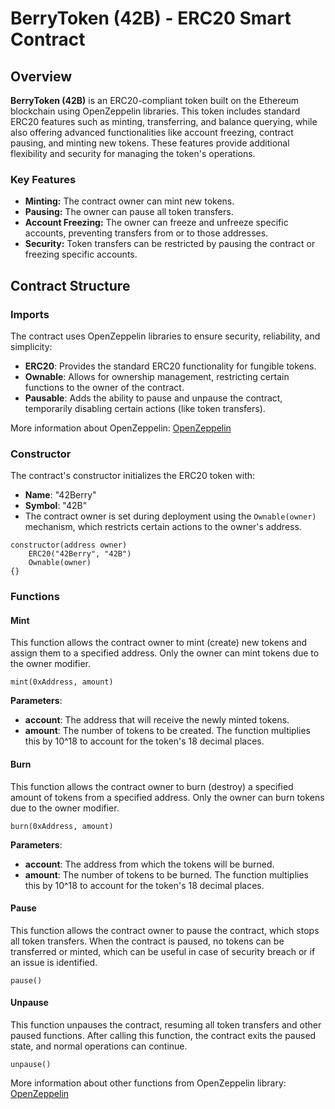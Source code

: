 # BerryToken (42B) - ERC20 Smart Contract

## Overview

**BerryToken (42B)** is an ERC20-compliant token built on the Ethereum blockchain using OpenZeppelin libraries. This token includes standard ERC20 features such as minting, transferring, and balance querying, while also offering advanced functionalities like account freezing, contract pausing, and minting new tokens. These features provide additional flexibility and security for managing the token's operations.

### Key Features

- **Minting:** The contract owner can mint new tokens.
- **Pausing:** The owner can pause all token transfers.
- **Account Freezing:** The owner can freeze and unfreeze specific accounts, preventing transfers from or to those addresses.
- **Security:** Token transfers can be restricted by pausing the contract or freezing specific accounts.

## Contract Structure

### Imports

The contract uses OpenZeppelin libraries to ensure security, reliability, and simplicity:

- **ERC20**: Provides the standard ERC20 functionality for fungible tokens.
- **Ownable**: Allows for ownership management, restricting certain functions to the owner of the contract.
- **Pausable**: Adds the ability to pause and unpause the contract, temporarily disabling certain actions (like token transfers).

More information about OpenZeppelin: [OpenZeppelin](https://docs.openzeppelin.com/contracts/5.x/api/token/erc20#ERC20)

### Constructor

The contract's constructor initializes the ERC20 token with:
- **Name**: "42Berry"
- **Symbol**: "42B"
- The contract owner is set during deployment using the `Ownable(owner)` mechanism, which restricts certain actions to the owner's address.

```solidity
constructor(address owner)
    ERC20("42Berry", "42B")
    Ownable(owner)
{}
```

### Functions

#### Mint

This function allows the contract owner to mint (create) new tokens and assign them to a specified address. Only the owner can mint tokens due to the owner modifier.

```solidity
mint(0xAddress, amount)
```

**Parameters**:
- **account**: The address that will receive the newly minted tokens.
- **amount**: The number of tokens to be created. The function multiplies this by 10^18 to account for the token's 18 decimal places.

#### Burn

This function allows the contract owner to burn (destroy) a specified amount of tokens from a specified address. Only the owner can burn tokens due to the owner modifier.

```solidity
burn(0xAddress, amount)
```

**Parameters**:
- **account**: The address from which the tokens will be burned.
- **amount**: The number of tokens to be burned. The function multiplies this by 10^18 to account for the token's 18 decimal places.

#### Pause

This function allows the contract owner to pause the contract, which stops all token transfers. When the contract is paused, no tokens can be transferred or minted, which
can be useful in case of security breach or if an issue is identified.

```solidity
pause()
```

#### Unpause

This function unpauses the contract, resuming all token transfers and other paused functions. After calling this function, the contract exits the paused state, and normal operations can continue.

```solidity
unpause()
```

More information about other functions from OpenZeppelin library: [OpenZeppelin](https://docs.openzeppelin.com/contracts/5.x/api/token/erc20#ERC20)
